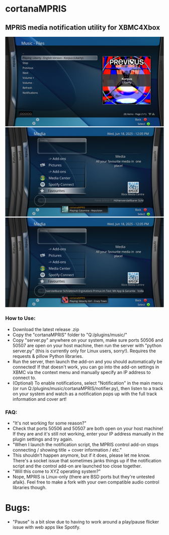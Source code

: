 # cortanaMPRIS
## MPRIS media notification utility for XBMC4Xbox

![](screenshots/menu.jpg)
![](screenshots/1.jpg)
![](screenshots/2.jpg)

### How to Use:
- Download the latest release .zip
- Copy the "cortanaMPRIS" folder to "Q:/plugins/music/"
- Copy "server.py" anywhere on your system, make sure ports 50506 and 50507 are open on your host machine, then run the server with "python server.py" (this is currently only for Linux users, sorry!). Requires the requests & pillow Python libraries.
- Run the server, then launch the add-on and you should automatically be connected! If that doesn't work, you can go into the add-on settings in XBMC via the context menu and manually specify an IP address to connect to.
- (Optional) To enable notifications, select "Notification" in the main menu (or run Q:/plugins/music/cortanaMPRIS/notifier.py), then listen to a track on your system and watch as a notification pops up with the full track information and cover art!

### FAQ:
- "It's not working for some reason?"
- Check that ports 50506 and 50507 are both open on your host machine! If they are and it's still not working, enter your IP address manually in the plugin settings and try again.
- "When I launch the notification script, the MPRIS control add-on stops connecting / showing title + cover information / etc."
- This shouldn't happen anymore, but if it does, please let me know. There's a socket issue that sometimes janks things up if the notification script and the control add-on are launched too close together.
- "Will this come to XYZ operating system?"
- Nope, MPRIS is Linux-only (there are BSD ports but they're untested afaik). Feel free to make a fork with your own compatible audio control libraries though.

# Bugs:
- "Pause" is a bit slow due to having to work around a play/pause flicker issue with web apps like Spotify.
